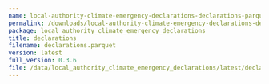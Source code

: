 ```yaml
---
name: local-authority-climate-emergency-declarations-declarations-parquet
permalink: /downloads/local-authority-climate-emergency-declarations-declarations-parquet/latest
package: local_authority_climate_emergency_declarations
title: declarations
filename: declarations.parquet
version: latest
full_version: 0.3.6
file: /data/local_authority_climate_emergency_declarations/latest/declarations.parquet
---
```

